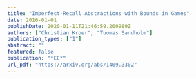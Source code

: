 ```yaml
---
title: "Imperfect-Recall Abstractions with Bounds in Games"
date: 2016-01-01
publishDate: 2020-01-11T21:46:59.200989Z
authors: ["Christian Kroer", "Tuomas Sandholm"]
publication_types: ["1"]
abstract: ""
featured: false
publication: "*EC*"
url_pdf: "https://arxiv.org/abs/1409.3302"
---
```


